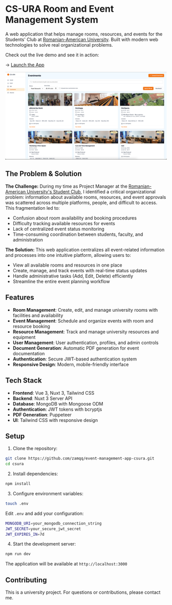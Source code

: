 # CS-URA Room and Event Management System

A web application that helps manage rooms, resources, and events for the Students' Club at [Romanian-American University](https://www.rau.ro/?lang=en). Built with modern web technologies to solve real organizational problems.

Check out the live demo and see it in action:

-> [Launch the App](https://event-management-app-csura.vercel.app)

![Events Page Screenshot](./public/images/events_page.png)
## The Problem & Solution

**The Challenge:** During my time as Project Manager at the [Romanian-American University's Student Club](https://www.rau.ro/students-club/?lang=en), I identified a critical organizational problem: information about available rooms, resources, and event approvals was scattered across multiple platforms, people, and difficult to access. This fragmentation led to:
- Confusion about room availability and booking procedures
- Difficulty tracking available resources for events
- Lack of centralized event status monitoring
- Time-consuming coordination between students, faculty, and administration

**The Solution:** This web application centralizes all event-related information and processes into one intuitive platform, allowing users to:
- View all available rooms and resources in one place
- Create, manage, and track events with real-time status updates
- Handle administrative tasks (Add, Edit, Delete) efficiently
- Streamline the entire event planning workflow

## Features

- **Room Management**: Create, edit, and manage university rooms with facilities and availability
- **Event Management**: Schedule and organize events with room and resource booking
- **Resource Management**: Track and manage university resources and equipment
- **User Management**: User authentication, profiles, and admin controls
- **Document Generation**: Automatic PDF generation for event documentation
- **Authentication**: Secure JWT-based authentication system
- **Responsive Design**: Modern, mobile-friendly interface

## Tech Stack

- **Frontend**: Vue 3, Nuxt 3, Tailwind CSS
- **Backend**: Nuxt 3 Server API
- **Database**: MongoDB with Mongoose ODM
- **Authentication**: JWT tokens with bcryptjs
- **PDF Generation**: Puppeteer
- **UI**: Tailwind CSS with responsive design

## Setup

1. Clone the repository:
```bash
git clone https://github.com/zamqq/event-management-app-csura.git
cd csura
```

2. Install dependencies:
```bash
npm install
```

3. Configure environment variables:
```bash
touch .env
```

Edit `.env` and add your configuration:
```bash
MONGODB_URI=your_mongodb_connection_string
JWT_SECRET=your_secure_jwt_secret
JWT_EXPIRES_IN=7d
```

4. Start the development server:
```bash
npm run dev
```

The application will be available at `http://localhost:3000`

## Contributing

This is a university project. For questions or contributions, please contact me.
